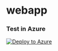 # webapp

### Test in Azure
[![Deploy to Azure](https://azuredeploy.net/deploybutton.png)](https://portal.azure.com/#create/Microsoft.Template/uri/https%3A%2F%2Fraw.githubusercontent.com%2FC-rak%2Fwebapp%2Fmaster%2Ftemplate.json)
